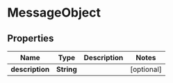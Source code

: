 # MessageObject

## Properties
Name | Type | Description | Notes
------------ | ------------- | ------------- | -------------
**description** | **String** |  |  [optional]
